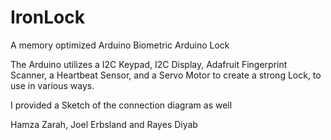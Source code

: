# IronLock
A memory optimized Arduino Biometric Arduino Lock

The Arduino utilizes a I2C Keypad, I2C Display, Adafruit Fingerprint Scanner, a Heartbeat Sensor, and a Servo Motor to create a strong Lock,
to use in various ways.

I provided a Sketch of the connection diagram as well




Hamza Zarah, Joel Erbsland and Rayes Diyab
